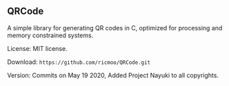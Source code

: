 
## QRCode

A simple library for generating QR codes in C, optimized for processing and memory constrained systems.

License: MIT license.

Download: `https://github.com/ricmoo/QRCode.git`

Version: Commits on May 19 2020, Added Project Nayuki to all copyrights.
